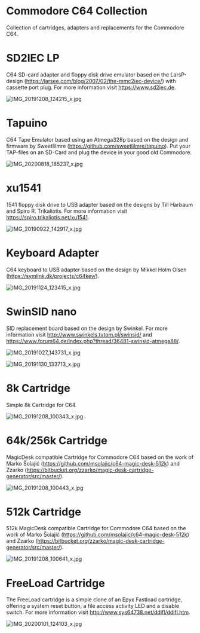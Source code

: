 # Commodore C64 Collection
Collection of cartridges, adapters and replacements for the Commodore C64.

# SD2IEC LP

C64 SD-card adapter and floppy disk drive emulator based on the LarsP-design (https://larsee.com/blog/2007/02/the-mmc2iec-device/) with cassette port plug. For more information visit https://www.sd2iec.de.

![IMG_20191208_124215_x.jpg](https://image.easyeda.com/pullimage/qJaJaefLPbym2Xr0pGQITwmtaWunRjclIwgd0WJJ.jpeg)

# Tapuino

C64 Tape Emulator based using an Atmega328p based on the design and firmware by Sweetlilmre (https://github.com/sweetlilmre/tapuino). Put your TAP-files on an SD-Card and plug the device in your good old Commodore.

![IMG_20200818_185237_x.jpg](https://image.easyeda.com/pullimage/KNt2mD6XZ4jyFXfjP4JhYUnld9KVl93xVO71qzal.jpeg)

# xu1541

1541 floppy disk drive to USB adapter based on the designs by Till Harbaum and Spiro R. Trikaliotis. For more information visit https://spiro.trikaliotis.net/xu1541.

![IMG_20190922_142917_x.jpg](https://image.easyeda.com/pullimage/l8MtCiZPMbMxL7CWLkzLqELqHSdJ6z3hjQT1tnmF.jpeg)

# Keyboard Adapter

C64 keyboard to USB adapter based on the design by Mikkel Holm Olsen (https://symlink.dk/projects/c64key/).

![IMG_20191124_123415_x.jpg](https://image.easyeda.com/pullimage/nWXlBtxYOt5ghOzE1v0RtGL0PdquqEzoX1irJ39m.jpeg)

# SwinSID nano

SID replacement board based on the design by Swinkel. For more information visit http://www.swinkels.tvtom.pl/swinsid/ and https://www.forum64.de/index.php?thread/36481-swinsid-atmega88/.

![IMG_20191027_143731_x.jpg](https://image.easyeda.com/pullimage/pSJpJqUH2JhHG7IeqL9Pchzhtv8opgAGlQ0MtI53.jpeg)

![IMG_20191130_133713_x.jpg](https://image.easyeda.com/pullimage/UGbd6wxr0Xs3GjYgJ0a49a94Zua4gGWiOodWjakG.jpeg)

# 8k Cartridge

Simple 8k Cartridge for C64.

![IMG_20191208_100343_x.jpg](https://image.easyeda.com/pullimage/U7bKcCj4dY1KkAmjMmqLuMQ6czTh1UKQ71JaqfYI.jpeg)

# 64k/256k Cartridge

MagicDesk compatible Cartridge for Commodore C64 based on the work of Marko Šolajić (https://github.com/msolajic/c64-magic-desk-512k) and Zzarko (https://bitbucket.org/zzarko/magic-desk-cartridge-generator/src/master/).

![IMG_20191208_100443_x.jpg](https://image.easyeda.com/pullimage/pdNL0Ath56DzKmNPIwaamhQH2sEIEXLz52vHW2wE.jpeg)

# 512k Cartridge

512k MagicDesk compatible Cartridge for Commodore C64 based on the work of Marko Šolajić (https://github.com/msolajic/c64-magic-desk-512k) and Zzarko (https://bitbucket.org/zzarko/magic-desk-cartridge-generator/src/master/).

![IMG_20191208_100641_x.jpg](https://image.easyeda.com/pullimage/D1TMImvsnRsivqUBxVTciN7S3knzc93y1cHGMNka.jpeg)

# FreeLoad Cartridge

The FreeLoad cartridge is a simple clone of an Epyx Fastload cartridge, offering a system reset button, a file access activity LED and a disable switch. For more information visit http://www.sys64738.net/ddifl/ddifl.htm.

![IMG_20200101_124103_x.jpg](https://image.easyeda.com/pullimage/X9u6VdHgzlNgzM45Hh3yhnWlxbxxhOeX3uzZM8Np.jpeg)
